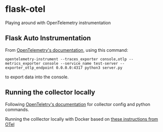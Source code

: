 # flask-otel
Playing around with OpenTelemetry instrumentation

## Flask Auto Instrumentation
From [OpenTelemetry's documentation](https://opentelemetry.io/docs/instrumentation/python/automatic/), using this command:

`
opentelemetry-instrument --traces_exporter console,otlp --metrics_exporter console --service_name test-server --exporter_otlp_endpoint 0.0.0.0:4317 python3 server.py
`

to export data into the console.

## Running the collector locally
Following [OpenTeletry's documentation](https://opentelemetry.io/docs/instrumentation/python/getting-started/) for collector config and python commands.

Running the colllector locally with Docker based on [these instructions from OTel](https://opentelemetry.io/docs/collector/getting-started/#docker)